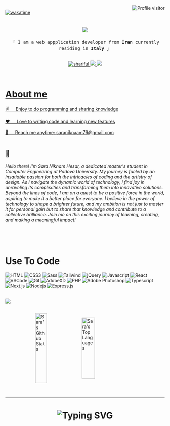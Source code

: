 <a href="https://komarev.com/ghpvc/?username=shariful05">
   <img align="right" src="https://komarev.com/ghpvc/?username=shariful10&label=Visitors&color=0e75b6&style=flat" alt="Profile visitor" />
</a>

[![wakatime](https://wakatime.com/badge/user/eebb3dd8-d9b2-40de-9b88-6fd6cac99dbc.svg)](https://wakatime.com/@shariful10)

<h1 align="center">
   <img src="https://readme-typing-svg.herokuapp.com/?font=Righteous&size=35&color=F85D7F&center=true&vCenter=true&width=500&height=70&duration=4000&lines=Hi+There!+👋;+I'm+sara+Niknam+Hesar+✌️;" />
</h1>

<p align="center"> 
   <samp>    
      「 I am a web appplication developer from <b>Iran</b> currently residing in <b>Italy</b> 」
      <br>
      <br>
   </samp>
</p>

<p align="center">
<!--    <a href="https://www.facebook.com/saraniknamhesar.me" target="_blank">
      <img src="https://img.shields.io/badge/Facebook-20BEFF?&style=for-the-badge&logo=facebook&logoColor=white" alt="SaraNiknamHesar"  />
   </a> -->
  <!--  <a href="https://shariful-islam.vercel.app" target="blank">
      <img src="https://img.shields.io/badge/website-000000?style=for-the-badge&logo=About.me&logoColor=white" alt="shariful" />
   </a> -->
   <a href="https://www.linkedin.com/in/saraniknam" target="_blank">
      <img src="https://img.shields.io/badge/LinkedIn-0077B5?style=for-the-badge&logo=linkedin&logoColor=white" alt="shariful"/>
   </a>
   <a href="https://twitter.com/saraniknaam" target="_blank">
      <img src="https://img.shields.io/badge/Twitter-1DA1F2?style=for-the-badge&logo=twitter&logoColor=white" />
   </a>
   <a href="https://t.me/glFijAyNRc9HODNK" target="_blank">
 <img src="https://img.shields.io/badge/Telegram-2CA5E0?style=for-the-badge&logo=telegram&logoColor=white" />

</p>

<br />

<h1>About me</h1>

<p>
<!--    <img align="right" width="250" 
 height="200" src="https://media.giphy.com/media/v1.Y2lkPTc5MGI3NjExa3lkdjhxYmt1emF5aWZqMXJpNXdsZ3Y1b2ljOHJkZ21kd2VlMGc3ZSZlcD12MV9naWZzX3NlYXJjaCZjdD1n/4EbPq54Rbx5UvBXsRx/giphy.gif" alt="Coding gif" /> -->
<!--       <img align="right" width="250" height="200" src="https://media.giphy.com/media/L1R1tvI9svkIWwpVYr/giphy.gif?cid=790b7611kydv8qbkuzayifj1ri5wlgv5oic8rdgmdwee0g7e&ep=v1_gifs_search&rid=giphy.gif&ct=g" alt="Coding gif" / > -->
   
   ✌️ &emsp; Enjoy to do programming and sharing knowledge <br/><br/>
   ❤️ &emsp; Love to writing code and learning new features<br/><br/>
   📧 &emsp; Reach me anytime: saraniknaam76@gmail.com<br/><br/>
</p>

## 🤔
_Hello there! I'm Sara Niknam Hesar, a dedicated master's student in Computer Engineering at Padova University. My journey is fueled by an insatiable passion for both the intricacies of coding and the artistry of design. As I navigate the dynamic world of technology, I find joy in unraveling its complexities and transforming them into innovative solutions. Beyond the lines of code, I am on a quest to be a positive force in the world, aspiring to make it a better place for everyone. I believe in the power of technology to shape a brighter future, and my ambition is not just to master it for personal gain but to share that knowledge and contribute to a collective brilliance. Join me on this exciting journey of learning, creating, and making a meaningful impact!_

<br/>
<br/>
<br/>

<h1>Use To Code</h1>

![HTML](https://img.shields.io/badge/HTML5-E34F26?style=for-the-badge&logo=html5&logoColor=white)
![CSS3](https://img.shields.io/badge/CSS3-3A33D1?style=for-the-badge&logo=css3&logoColor=white)
![Sass](https://img.shields.io/badge/Sass-CC6699?style=for-the-badge&logo=sass&logoColor=white)
![Tailwind](https://img.shields.io/badge/Tailwind_CSS-092749?style=for-the-badge&logo=tailwindcss&logoColor=06B6D4&labelColor=000000)
![jQuery](https://img.shields.io/badge/jQuery-0769AD?style=for-the-badge&logo=jquery&logoColor=white)
![Javascript](https://img.shields.io/badge/Javascript-F0DB4F?style=for-the-badge&labelColor=black&logo=javascript&logoColor=F0DB4F)
![React](https://img.shields.io/badge/React-000000?style=for-the-badge&logo=react&logoColor=61DAFB)
![VSCode](https://img.shields.io/badge/Visual_Studio-0078d7?style=for-the-badge&logo=visual%20studio&logoColor=white)
![Git](https://img.shields.io/badge/Git-3A33D1?style=for-the-badge&logo=git&logoColor=F05032)
![AdobeXD](https://img.shields.io/badge/Adobe%20XD-470137?style=for-the-badge&logo=Adobe%20XD&logoColor=#FF61F6) 
![PHP](https://img.shields.io/badge/PHP-777BB4?style=for-the-badge&logo=php&logoColor=white)
![Adobe Photoshop](https://img.shields.io/badge/Adobe%20Photoshop-31A8FF?style=for-the-badge&logo=adobe-photoshop&logoColor=white)
![Typescript](https://img.shields.io/badge/TypeScript-007ACC?style=for-the-badge&logo=typescript&logoColor=white) 
![Next.js](https://img.shields.io/badge/next%20js-000000?style=for-the-badge&logo=nextdotjs&logoColor=white) 
![Nodejs](https://img.shields.io/badge/Node%20js-339933?style=for-the-badge&logo=nodedotjs&logoColor=white)
![Express.js](https://img.shields.io/badge/Express.js-000000?style=for-the-badge&logo=express&logoColor=white)
<!-- ![Redux](https://img.shields.io/badge/Redux-593D88?style=for-the-badge&logo=redux&logoColor=white) -->
<!-- ![Eslint](https://img.shields.io/badge/eslint-3A33D1?style=for-the-badge&logo=eslint&logoColor=white) -->


<!-- ![Nodejs](https://img.shields.io/badge/Node%20js-339933?style=for-the-badge&logo=nodedotjs&logoColor=white)-->
 <!--![Express.js](https://img.shields.io/badge/Express.js-000000?style=for-the-badge&logo=express&logoColor=white)-->
 <!-- ![MongoDB](https://img.shields.io/badge/MongoDB-4EA94B?style=for-the-badge&logo=mongodb&logoColor=white) -->
<!-- ![Strapi](https://img.shields.io/badge/strapi-2F2E8B?style=for-the-badge&logo=strapi&logoColor=whitehttps://img.shields.io/badge/strapi-2F2E8B?style=for-the-badge&logo=strapi&logoColor=white) -->
<!-- ![Wordpress](https://img.shields.io/badge/Wordpress-21759B?style=for-the-badge&logo=wordpress&logoColor=white) -->
<!-- ![Netlify](https://img.shields.io/badge/Netlify-00C7B7?style=for-the-badge&logo=netlify&logoColor=white) -->
<!-- ![Render](https://img.shields.io/badge/Render-46E3B7?style=for-the-badge&logo=render&logoColor=white) -->
<!-- ![Vercel](https://img.shields.io/badge/Vercel-000000?style=for-the-badge&logo=vercel&logoColor=white) -->
<!-- ![Framer](https://img.shields.io/badge/Framer-black?style=for-the-badge&logo=framer&logoColor=blue) -->
<!-- ![Vite](https://img.shields.io/badge/Vite-B73BFE?style=for-the-badge&logo=vite&logoColor=FFD62E)-->
<!-- ![Figma](https://img.shields.io/badge/Figma-4EA94B?style=for-the-badge&logo=figma&logoColor=white) -->
<!-- ![Firebase](https://img.shields.io/badge/firebase-5849be?style=for-the-badge&logo=firebase&logoColor=#ffca28) -->
<br/>



<a href="https://www.youtube.com/watch?v=dQw4w9WgXcQ">
   <img src="https://user-images.githubusercontent.com/73097560/115834477-dbab4500-a447-11eb-908a-139a6edaec5c.gif">
</a>

<br/>

<br/>





<p style="display: flex; align-items: center; justify-content: center"> 
   <a>
      <img 
         alt="Sara's Github Stats" 
         src="https://denvercoder1-github-readme-stats.vercel.app/api?username=saraniknamhesar&show_icons=true&count_private=true&theme=react&border_color=7F3FBF&bg_color=0D1117&title_color=F85D7F&icon_color=F8D866"  
         height="220px" 
         width="49.7%" 
      />
   </a>
   <a>
      <img 
         alt="Sara's Top Languages" 
         src="https://denvercoder1-github-readme-stats.vercel.app/api/top-langs/?username=saraniknamhesar&langs_count=8&layout=compact&theme=react&border_color=7F3FBF&bg_color=0D1117&title_color=F85D7F&icon_color=F8D866" 
         height="192px" 
         width="49.8%" 
      />
   </a>
</p>



<br />
<hr />

<h1 align="center">
   <img src="https://readme-typing-svg.herokuapp.com?font=Fira+Code&size=22&pause=1000&color=F85D7F&center=true&vCenter=true&random=false&width=435&lines=Thanks+for+visiting++my+Github%E2%9C%8C%EF%B8%8F;Shoot+me+a+message+on+LinkenIn!;I'm+always+down+to+collaborate+%3A)" alt="Typing SVG" />
</h1>
